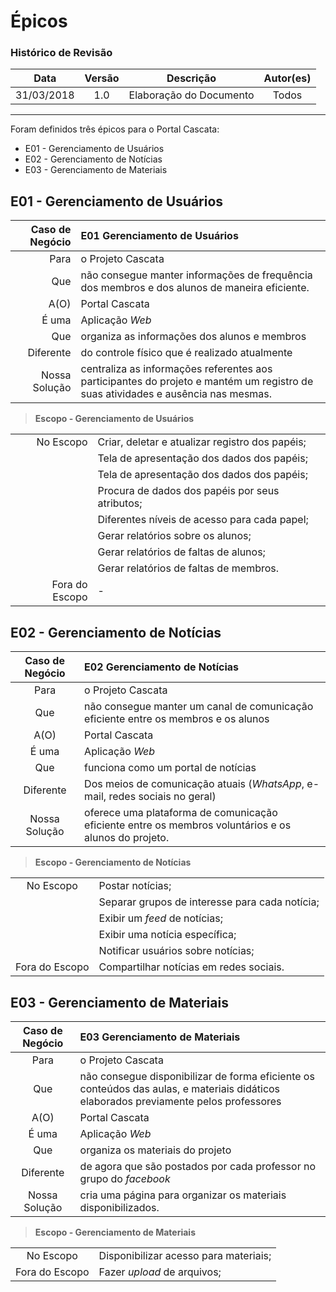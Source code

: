 
# Épicos

### Histórico de Revisão

| Data | Versão | Descrição | Autor(es) |
|:----:|:------:|:---------:|:---------:|
|31/03/2018|1.0| Elaboração do Documento | Todos |

---  

Foram definidos três épicos para o Portal Cascata:

- E01 - Gerenciamento de Usuários   
- E02 - Gerenciamento de Notícias    
- E03 - Gerenciamento de Materiais

## E01 - Gerenciamento de Usuários

| **Caso de Negócio**    |   **E01 Gerenciamento de Usuários**   |   
|---:| :---|
|Para| o Projeto Cascata|
|Que| não consegue manter informações de frequência dos membros e dos alunos de maneira eficiente.|
|A(O)|Portal Cascata|
|É uma| Aplicação *Web*|
|Que| organiza as informações dos alunos e membros|
|Diferente| do controle físico que é realizado atualmente|
|Nossa Solução| centraliza as informações referentes aos participantes do projeto e mantém um registro de suas atividades e ausência nas mesmas.|   

> **Escopo - Gerenciamento de Usuários**

| |    |   
|---:| :---|
|No Escopo| Criar, deletar e atualizar registro dos papéis;
||Tela de apresentação dos dados dos papéis;   
||Tela de apresentação dos dados dos papéis;
||Procura de dados dos papéis por seus atributos;
||Diferentes níveis de acesso para cada papel;
||Gerar relatórios sobre os alunos;
||Gerar relatórios de faltas de alunos;
||Gerar relatórios de faltas de membros.|
|Fora do Escopo| -  |


## E02 - Gerenciamento de Notícias

| **Caso de Negócio**    |   **E02 Gerenciamento de Notícias**   |   
|:---:| :---|
|Para| o Projeto Cascata|
|Que| não consegue manter um canal de comunicação eficiente entre os membros e os alunos|
|A(O)| Portal Cascata|
|É uma| Aplicação *Web*|
|Que| funciona como um portal de notícias|
|Diferente| Dos meios de comunicação atuais (*WhatsApp*, e-mail, redes sociais no geral)|
|Nossa Solução| oferece uma plataforma de comunicação eficiente entre os membros voluntários e os alunos do projeto.|   

> **Escopo - Gerenciamento de Notícias**

| |    |   
|:---:| :---|
|No Escopo| Postar notícias;
||Separar grupos de interesse para cada notícia;
||Exibir um *feed* de notícias;
||Exibir uma notícia específica;
||Notificar usuários sobre notícias;|
|Fora do Escopo| Compartilhar notícias em redes sociais. |


## E03 - Gerenciamento de Materiais

| **Caso de Negócio**    |   **E03 Gerenciamento de Materiais**   |   
|:---:| :---|
|Para| o Projeto Cascata|
|Que| não consegue disponibilizar de forma eficiente os conteúdos das aulas, e materiais didáticos elaborados previamente pelos professores|
|A(O)| Portal Cascata|
|É uma| Aplicação *Web*|
|Que| organiza os materiais do projeto|
|Diferente| de agora que são postados por cada professor no grupo do *facebook*|
|Nossa Solução| cria uma página para organizar os materiais disponibilizados.|   

> **Escopo - Gerenciamento de Materiais**

| |    |   
|:---:| :---|
|No Escopo| Disponibilizar acesso para materiais;|
|Fora do Escopo| Fazer *upload* de arquivos; |



